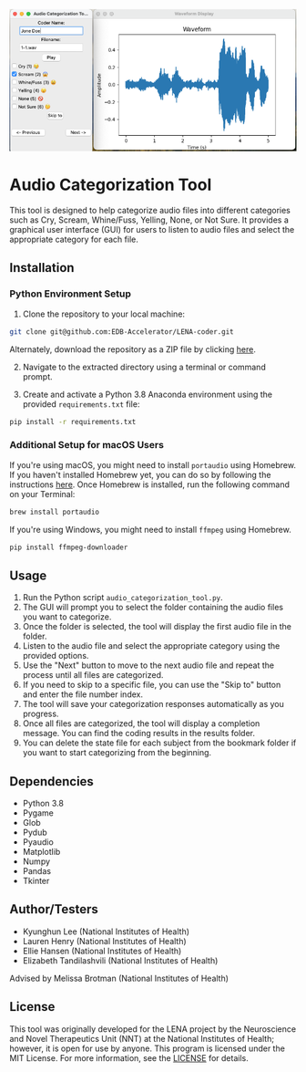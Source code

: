 ![Screenshot](https://github.com/EDB-Accelerator/LENA-coder/blob/main/screenshot.png?raw=true)

# Audio Categorization Tool

This tool is designed to help categorize audio files into different categories such as Cry, Scream, Whine/Fuss, Yelling, None, or Not Sure. It provides a graphical user interface (GUI) for users to listen to audio files and select the appropriate category for each file.

## Installation

### Python Environment Setup

1. Clone the repository to your local machine:
```bash
git clone git@github.com:EDB-Accelerator/LENA-coder.git
```
Alternately, download the repository as a ZIP file by clicking [here](https://github.com/EDB-Accelerator/LENA-coder/archive/refs/heads/main.zip).

2. Navigate to the extracted directory using a terminal or command prompt.

3. Create and activate a Python 3.8 Anaconda environment using the provided `requirements.txt` file:
```bash
pip install -r requirements.txt
```

### Additional Setup for macOS Users

If you're using macOS, you might need to install `portaudio` using Homebrew. If you haven't installed Homebrew yet, you can do so by following the instructions [here](https://brew.sh). Once Homebrew is installed, run the following command on your Terminal:
```bash
brew install portaudio
```

If you're using Windows, you might need to install `ffmpeg` using Homebrew. 
```bash
pip install ffmpeg-downloader
```


## Usage

1. Run the Python script `audio_categorization_tool.py`.
2. The GUI will prompt you to select the folder containing the audio files you want to categorize.
3. Once the folder is selected, the tool will display the first audio file in the folder.
4. Listen to the audio file and select the appropriate category using the provided options.
5. Use the "Next" button to move to the next audio file and repeat the process until all files are categorized.
6. If you need to skip to a specific file, you can use the "Skip to" button and enter the file number index.
7. The tool will save your categorization responses automatically as you progress.
8. Once all files are categorized, the tool will display a completion message. You can find the coding results in the results folder.
9. You can delete the state file for each subject from the bookmark folder if you want to start categorizing from the beginning.

## Dependencies

- Python 3.8
- Pygame
- Glob
- Pydub
- Pyaudio
- Matplotlib
- Numpy
- Pandas
- Tkinter

## Author/Testers
- Kyunghun Lee (National Institutes of Health)
- Lauren Henry (National Institutes of Health)
- Ellie Hansen (National Institutes of Health)
- Elizabeth Tandilashvili (National Institutes of Health)

Advised by Melissa Brotman (National Institutes of Health)


## License
This tool was originally developed for the LENA project by the Neuroscience and Novel Therapeutics Unit (NNT) at the National Institutes of Health; however, it is open for use by anyone. This program is licensed under the MIT License. For more information, see the [LICENSE](https://github.com/EDB-Accelerator/LENA-coder/raw/main/LICENSE.txt)  for details.
